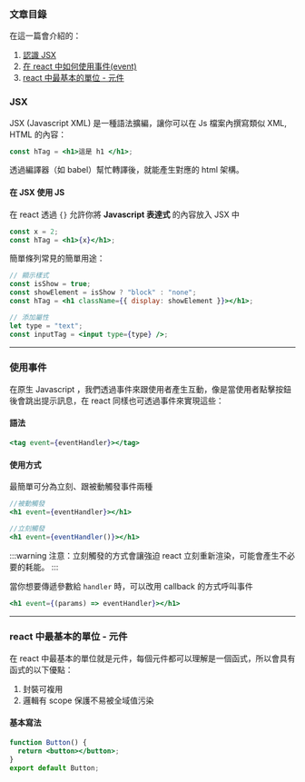 ### 文章目錄

在這一篇會介紹的：

1. <a href="#jsx">認識 JSX</a>
2. <a href="#使用事件">在 react 中如何使用事件(event)</a>
3. <a href="#react-中最基本的單位---元件">react 中最基本的單位 - 元件</a>

### JSX

JSX (Javascript XML) 是一種語法擴編，讓你可以在 Js 檔案內撰寫類似 XML, HTML 的內容：

```jsx
const hTag = <h1>這是 h1 </h1>;
```

透過編譯器（如 babel）幫忙轉譯後，就能產生對應的 html 架構。

#### 在 JSX 使用 JS

在 react 透過 `{}` 允許你將 **Javascript 表達式** 的內容放入 JSX 中

```jsx
const x = 2;
const hTag = <h1>{x}</h1>;
```

簡單條列常見的簡單用途：

```jsx
// 顯示樣式
const isShow = true;
const showElement = isShow ? "block" : "none";
const hTag = <h1 className={{ display: showElement }}></h1>;

// 添加屬性
let type = "text";
const inputTag = <input type={type} />;
```

---

### 使用事件

在原生 Javascript ，我們透過事件來跟使用者產生互動，像是當使用者點擊按鈕後會跳出提示訊息，在 react 同樣也可透過事件來實現這些：

#### 語法

```jsx
<tag event={eventHandler}></tag>
```

#### 使用方式

最簡單可分為立刻、跟被動觸發事件兩種

```jsx
//被動觸發
<h1 event={eventHandler}></h1>

//立刻觸發
<h1 event={eventHandler()}></h1>
```

:::warning
注意：立刻觸發的方式會讓強迫 react 立刻重新渲染，可能會產生不必要的耗能。
:::

當你想要傳遞參數給 `handler` 時，可以改用 callback 的方式呼叫事件

```jsx
<h1 event={(params) => eventHandler}></h1>
```

---

### react 中最基本的單位 - 元件

在 react 中最基本的單位就是元件，每個元件都可以理解是一個函式，所以會具有函式的以下優點：

1. 封裝可複用
2. 邏輯有 scope 保護不易被全域值污染

#### 基本寫法

```jsx
function Button() {
  return <button></button>;
}
export default Button;
```
